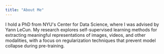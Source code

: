 ```yaml
---
title: "About Me"
---
```


I hold a PhD from NYU's Center for Data Science, where I was advised by Yann LeCun. My research explores self-supervised learning methods for extracting meaningful representations of images, videos, and other modalities, with a focus on regularization techniques that prevent model collapse during pre-training.